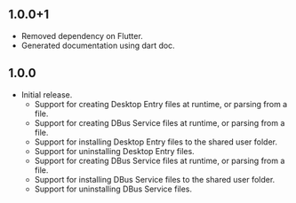 ## 1.0.0+1 
* Removed dependency on Flutter. 
* Generated documentation using dart doc. 

## 1.0.0

* Initial release.
  * Support for creating Desktop Entry files at runtime, or parsing from a file.
  * Support for creating DBus Service files at runtime, or parsing from a file.
  * Support for installing Desktop Entry files to the shared user folder.
  * Support for uninstalling Desktop Entry files. 
  * Support for creating DBus Service files at runtime, or parsing from a file.
  * Support for installing DBus Service files to the shared user folder.
  * Support for uninstalling DBus Service files.

